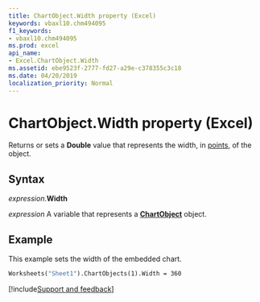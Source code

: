 ```yaml
---
title: ChartObject.Width property (Excel)
keywords: vbaxl10.chm494095
f1_keywords:
- vbaxl10.chm494095
ms.prod: excel
api_name:
- Excel.ChartObject.Width
ms.assetid: ebe9523f-2777-fd27-a29e-c378355c3c18
ms.date: 04/20/2019
localization_priority: Normal
---
```



# ChartObject.Width property (Excel)

Returns or sets a **Double** value that represents the width, in [points](../language/glossary/vbe-glossary.md#point), of the object.


## Syntax

_expression_.**Width**

_expression_ A variable that represents a **[ChartObject](Excel.ChartObject.md)** object.


## Example

This example sets the width of the embedded chart.

```vb
Worksheets("Sheet1").ChartObjects(1).Width = 360
```




[!include[Support and feedback](~/includes/feedback-boilerplate.md)]